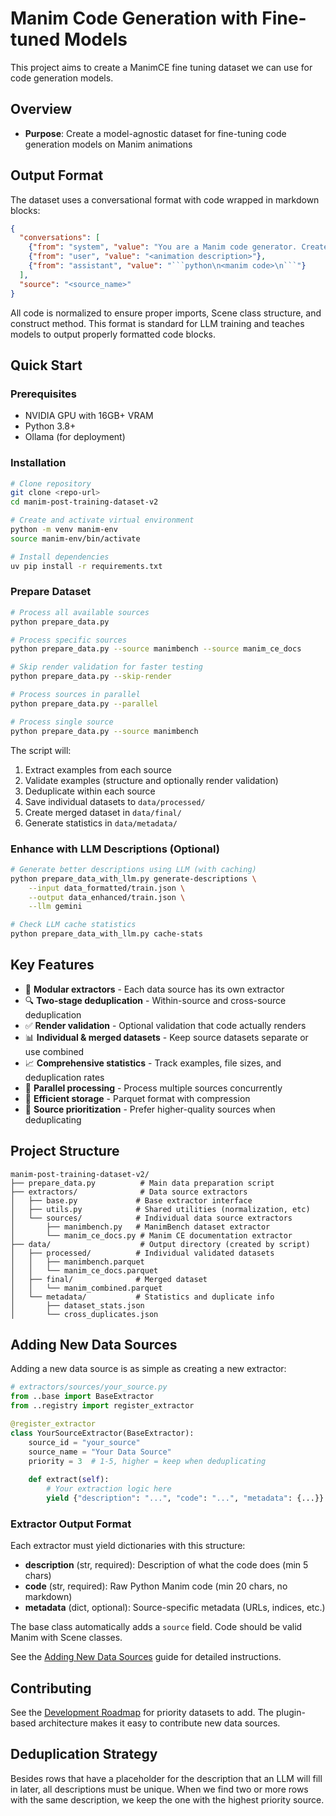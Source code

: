 # Manim Code Generation with Fine-tuned Models

This project aims to create a ManimCE fine tuning dataset we can use for code generation models.

## Overview

- **Purpose**: Create a model-agnostic dataset for fine-tuning code generation models on Manim animations

## Output Format

The dataset uses a conversational format with code wrapped in markdown blocks:

```json
{
  "conversations": [
    {"from": "system", "value": "You are a Manim code generator. Create clean, working Manim animations using ManimCE syntax. Always wrap code in Python code blocks."},
    {"from": "user", "value": "<animation description>"},
    {"from": "assistant", "value": "```python\n<manim code>\n```"}
  ],
  "source": "<source_name>"
}
```

All code is normalized to ensure proper imports, Scene class structure, and construct method. This format is standard for LLM training and teaches models to output properly formatted code blocks.

## Quick Start

### Prerequisites
- NVIDIA GPU with 16GB+ VRAM
- Python 3.8+
- Ollama (for deployment)

### Installation

```bash
# Clone repository
git clone <repo-url>
cd manim-post-training-dataset-v2

# Create and activate virtual environment
python -m venv manim-env
source manim-env/bin/activate

# Install dependencies
uv pip install -r requirements.txt
```

### Prepare Dataset

```bash
# Process all available sources
python prepare_data.py

# Process specific sources
python prepare_data.py --source manimbench --source manim_ce_docs

# Skip render validation for faster testing
python prepare_data.py --skip-render

# Process sources in parallel
python prepare_data.py --parallel

# Process single source
python prepare_data.py --source manimbench
```

The script will:
1. Extract examples from each source
2. Validate examples (structure and optionally render validation)
3. Deduplicate within each source
4. Save individual datasets to `data/processed/`
5. Create merged dataset in `data/final/`
6. Generate statistics in `data/metadata/`

### Enhance with LLM Descriptions (Optional)

```bash
# Generate better descriptions using LLM (with caching)
python prepare_data_with_llm.py generate-descriptions \
    --input data_formatted/train.json \
    --output data_enhanced/train.json \
    --llm gemini

# Check LLM cache statistics
python prepare_data_with_llm.py cache-stats
```

## Key Features

- 🔌 **Modular extractors** - Each data source has its own extractor
- 🔍 **Two-stage deduplication** - Within-source and cross-source deduplication
- ✅ **Render validation** - Optional validation that code actually renders
- 📊 **Individual & merged datasets** - Keep source datasets separate or use combined
- 📈 **Comprehensive statistics** - Track examples, file sizes, and deduplication rates
- 🚀 **Parallel processing** - Process multiple sources concurrently
- 💾 **Efficient storage** - Parquet format with compression
- 🎯 **Source prioritization** - Prefer higher-quality sources when deduplicating

## Project Structure

```
manim-post-training-dataset-v2/
├── prepare_data.py          # Main data preparation script
├── extractors/              # Data source extractors
│   ├── base.py             # Base extractor interface
│   ├── utils.py            # Shared utilities (normalization, etc)
│   └── sources/            # Individual data source extractors
│       ├── manimbench.py   # ManimBench dataset extractor
│       └── manim_ce_docs.py # Manim CE documentation extractor
├── data/                    # Output directory (created by script)
│   ├── processed/          # Individual validated datasets
│   │   ├── manimbench.parquet
│   │   └── manim_ce_docs.parquet
│   ├── final/              # Merged dataset
│   │   └── manim_combined.parquet
│   └── metadata/           # Statistics and duplicate info
│       ├── dataset_stats.json
│       └── cross_duplicates.json
```

## Adding New Data Sources

Adding a new data source is as simple as creating a new extractor:

```python
# extractors/sources/your_source.py
from ..base import BaseExtractor
from ..registry import register_extractor

@register_extractor
class YourSourceExtractor(BaseExtractor):
    source_id = "your_source"
    source_name = "Your Data Source"
    priority = 3  # 1-5, higher = keep when deduplicating
    
    def extract(self):
        # Your extraction logic here
        yield {"description": "...", "code": "...", "metadata": {...}}
```

### Extractor Output Format

Each extractor must yield dictionaries with this structure:
- **description** (str, required): Description of what the code does (min 5 chars)
- **code** (str, required): Raw Python Manim code (min 20 chars, no markdown)
- **metadata** (dict, optional): Source-specific metadata (URLs, indices, etc.)

The base class automatically adds a `source` field. Code should be valid Manim with Scene classes.

See the [Adding New Data Sources](docs/migration_guide.md) guide for detailed instructions.

## Contributing

See the [Development Roadmap](docs/ROADMAP.md) for priority datasets to add. The plugin-based architecture makes it easy to contribute new data sources.

## Deduplication Strategy
Besides rows that have a placeholder for the description that an LLM will fill in later, all descriptions must be unique. When we find two or more rows with the same description, we keep the one with the highest priority source. 
